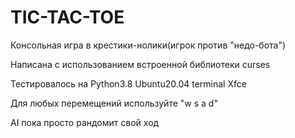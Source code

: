 # TIC-TAC-TOE
Консольная игра в крестики-нолики(игрок против "недо-бота")

Написана с использованием встроенной библиотеки curses

Тестировалось на Python3.8 Ubuntu20.04 terminal Xfce

Для любых перемещений используйте "w s a d"

AI пока просто рандомит свой ход
